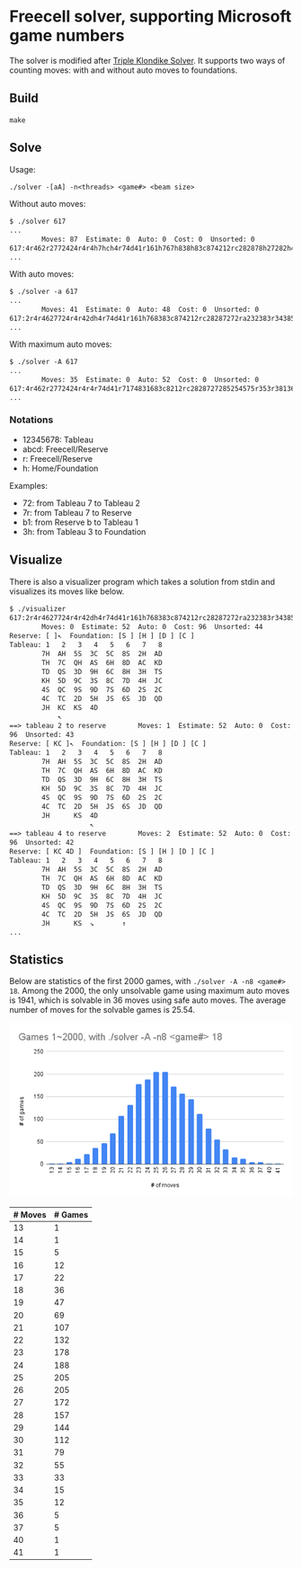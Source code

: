 # Freecell solver, supporting Microsoft game numbers

The solver is modified after [Triple Klondike Solver](https://github.com/macroxue/triple-klondike).
It supports two ways of counting moves: with and without auto moves to foundations.

## Build
```
make
```

## Solve
Usage:
```
./solver -[aA] -n<threads> <game#> <beam size>
```

Without auto moves:
```
$ ./solver 617
...
        Moves: 87  Estimate: 0  Auto: 0  Cost: 0  Unsorted: 0
617:4r462r2772424r4r4h7hch4r74d41r161h767h838h83c874212rc282878h27282h4h4h6h4h323h3r343hahbh3r3h6h6h6h5r5h6h6h646h6hbh1h131h57565h121h4h5h6h8h7h7h7hch2h4h7h7hbh3h3h2h2h2h3h3h7hah
...
```

With auto moves:
```
$ ./solver -a 617
...
        Moves: 41  Estimate: 0  Auto: 48  Cost: 0  Unsorted: 0
617:2r4r4627724r4r42dh4r74d41r161h768383c874212rc28287272ra232383r3438585h57535h131812
...
```

With maximum auto moves:
```
$ ./solver -A 617
...
        Moves: 35  Estimate: 0  Auto: 52  Cost: 0  Unsorted: 0
617:4r462r2772424r4r4r74d41r7174831683c8212rc2828727285254575r353r38136412
...
```

### Notations
* 12345678: Tableau
* abcd: Freecell/Reserve
* r: Freecell/Reserve
* h: Home/Foundation

Examples:
* 72: from Tableau 7 to Tableau 2
* 7r: from Tableau 7 to Reserve
* b1: from Reserve b to Tableau 1
* 3h: from Tableau 3 to Foundation

## Visualize
There is also a visualizer program which takes a solution from stdin and visualizes its moves like below.
```
$ ./visualizer
617:2r4r4627724r4r42dh4r74d41r161h768383c874212rc28287272ra232383r3438585h57535h131812
        Moves: 0  Estimate: 52  Auto: 0  Cost: 96  Unsorted: 44
Reserve: [ ]↖  Foundation: [S ] [H ] [D ] [C ]
Tableau: 1   2   3   4   5   6   7   8
        7H  AH  5S  3C  5C  8S  2H  AD
        TH  7C  QH  AS  6H  8D  AC  KD
        TD  QS  3D  9H  6C  8H  3H  TS
        KH  5D  9C  3S  8C  7D  4H  JC
        4S  QC  9S  9D  7S  6D  2S  2C
        4C  TC  2D  5H  JS  6S  JD  QD
        JH  KC  KS  4D
            ↖
==> tableau 2 to reserve        Moves: 1  Estimate: 52  Auto: 0  Cost: 96  Unsorted: 43
Reserve: [ KC ]↖  Foundation: [S ] [H ] [D ] [C ]
Tableau: 1   2   3   4   5   6   7   8
        7H  AH  5S  3C  5C  8S  2H  AD
        TH  7C  QH  AS  6H  8D  AC  KD
        TD  QS  3D  9H  6C  8H  3H  TS
        KH  5D  9C  3S  8C  7D  4H  JC
        4S  QC  9S  9D  7S  6D  2S  2C
        4C  TC  2D  5H  JS  6S  JD  QD
        JH      KS  4D
                    ↖
==> tableau 4 to reserve        Moves: 2  Estimate: 52  Auto: 0  Cost: 96  Unsorted: 42
Reserve: [ KC 4D ]  Foundation: [S ] [H ] [D ] [C ]
Tableau: 1   2   3   4   5   6   7   8
        7H  AH  5S  3C  5C  8S  2H  AD
        TH  7C  QH  AS  6H  8D  AC  KD
        TD  QS  3D  9H  6C  8H  3H  TS
        KH  5D  9C  3S  8C  7D  4H  JC
        4S  QC  9S  9D  7S  6D  2S  2C
        4C  TC  2D  5H  JS  6S  JD  QD
        JH      KS  ↘       ↑
...
```

## Statistics
Below are statistics of the first 2000 games, with `./solver -A -n8 <game#> 18`.
Among the 2000, the only unsolvable game using maximum auto moves is 1941, which
is solvable in 36 moves using safe auto moves. The average number of moves for
the solvable games is 25.54.

![](https://github.com/macroxue/freecell/blob/master/statistics.2k.png)


 | # Moves | # Games |
 |---------|---------|
 | 13      | 1       |
 | 14      | 1       |
 | 15      | 5       |
 | 16      | 12      |
 | 17      | 22      |
 | 18      | 36      |
 | 19      | 47      |
 | 20      | 69      |
 | 21      | 107     |
 | 22      | 132     |
 | 23      | 178     |
 | 24      | 188     |
 | 25      | 205     |
 | 26      | 205     |
 | 27      | 172     |
 | 28      | 157     |
 | 29      | 144     |
 | 30      | 112     |
 | 31      | 79      |
 | 32      | 55      |
 | 33      | 33      |
 | 34      | 15      |
 | 35      | 12      |
 | 36      | 5       |
 | 37      | 5       |
 | 40      | 1       |
 | 41      | 1       |
